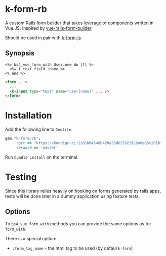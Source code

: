 # k-form-rb

A custom Rails form builder that takes leverage of components written in Vue.JS. Inspired by [vue-rails-form-builder](https://github.com/kuroda/vue-rails-form-builder)

Should be used in pair with [k-form-js](https://github.com/kundigo/k-form-js)

Synopsis
--------

```erb
<%= bs4_vue_form_with User.new do |f| %>
  <%= f.text_field :name %>
<% end %>
```

```html
<form ...>
  ...
  <k-input type="text" name="user[name]" ... />
</form>
```

# Installation

Add the following line to `Gemfile`:

```ruby
gem "k-form-rb", 
     :git => "https://kundigo-ci:2381bb4546b420a55d62592192be6e65c201bf06@github.com/kundigo/k-form-js.git#master",
     :branch => 'master'
```

Run `bundle install` on the terminal.

# Testing

Since this library relies heavily on hooking on forms generated by rails apps, tests will be done later in a dummy application using feature tests. 

Options
-------

To `bs4_vue_form_with` methods you can provide the same options as for `form_with`.

There is a special option:

* `:form_tag_name` - the html tag to be used (by defaul `k-form`)
